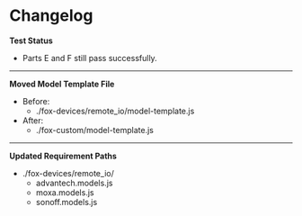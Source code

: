 # Changelog

**Test Status**
* Parts E and F still pass successfully.

---

**Moved Model Template File**
* Before:
	* ./fox-devices/remote_io/model-template.js
* After:
	* ./fox-custom/model-template.js

---

**Updated Requirement Paths**
* ./fox-devices/remote_io/
	* advantech.models.js
	* moxa.models.js
	* sonoff.models.js
